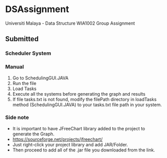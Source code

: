 # DSAssignment

Universiti Malaya - Data Structure WIA1002 Group Assignment

## Submitted

### Scheduler System

### Manual
1. Go to SchedulingGUI.JAVA
2. Run the file
3. Load Tasks
4. Execute all the systems before generating the graph and results
5. If file tasks.txt is not found, modify the filePath directory in loadTasks method (SchedulingGUI.JAVA) to your tasks.txt file path in your system.

### Side note
- It is important to have JFreeChart library added to the project to generate the Graph.
- https://sourceforge.net/projects/jfreechart/
- Just right-click your project library and add JAR/Folder.
- Then proceed to add all of the .jar file you downloaded from the link.
